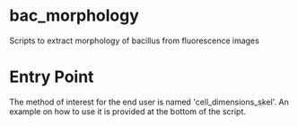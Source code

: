 # bac_morphology
Scripts to extract morphology of bacillus from fluorescence images

Entry Point
============
The method of interest for the end user is named 'cell_dimensions_skel'. An example on how to use it is provided at the bottom of the script.
